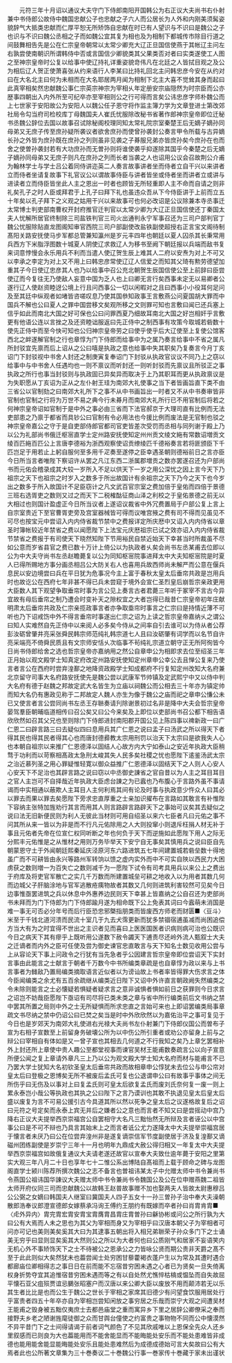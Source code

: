 <!-- { "loadSidebar": true } -->
　　元符三年十月诏以通议大夫守门下侍郎南阳开国韩公为右正议大夫尚书右仆射兼中书侍郎公故侍中魏国忠献公子也忠献之子六人而公居长为人外和内刚美须髯姿貌辞气大抵类忠献而仁厚平恕无所矫饰自忠献在时已有人望识与不识曰是魏公之子也识与不识曰魏公丞相之子而如魏公宜其复为相也及为相制下都城传市除目行道之间鼓舞相告先是公在仁宗皇帝朝常以太常少卿充大辽正旦国信使燕于其帐辽主问左右孰尝使南朝识所谓韩侍中否或言国信少卿貌类其父果类否对者曰实类遂使工人图之至神宗皇帝时公复以给事中使辽持礼详重姿貌竒伟凡在北廷之人皆拭目观之及公为相后辽人贺正使萧喜张从约来语行人李某曰比持礼回北主问韩忠彦今安在从约对曰在大名北主曰何为未相而在大名耶居两月闻为相制下北主大喜不觉耸其身而起曰此真宰相矣然忠献魏公事仁宗英宗神宗为宰相乆年定册安宗庙隠然为时宗臣而公亦歴事四朝出入内外所至可纪卒亦至宰相则公之行可得而言矣公讳忠彦字师朴魏公而上七世家于安阳故公为安阳人以魏公任子恩守将作监主簿力学为文章登进士第改郊社局令勾当府司检校库丁母魏国夫人崔氏忧服除改秘书省著作郎神宗皇帝即位迁秘书丞魏公辞位去国以故事召试除秘阁校理同知太常礼院宗室秦楚王后无嫡子嫡孙同母弟又无庶子传至庶孙疑所袭议者欲舍庶孙而使曾孙袭封公奏言甲令所载与古异嫡长孙之外皆为庶孙既在庶孙之列则虽非见袭之子朞服兄弟亦皆庶孙矣今庶孙在也而舍之使曽孙袭封若有大功庶孙而无曽孙则将谁使袭乎抑遂除其国乎今秦楚之后无嫡子嫡孙同母弟又无庶子则凡在庶孙之列而长者当袭之人也诏用公议会召故荆公介甫为翰林学士与学士吕公着同侍讲迩英二人奏言故事讲者坐而侍者立自干兴以来讲者立而侍者坐请复故事下礼官议公以谓故事侍臣与讲者皆坐或侍者坐而讲者立或讲与进读者立而侍臣皆坐此人主之恩出一时者也顾皆无所轻重即人主不命而自请之则非礼矣孔子之时人臣或拜君于上孔子曰拜下礼也虽违众吾从下今侍臣讲于上前而立五十年矣以孔子拜下之义观之姑用干兴以来故事可也何必改诏是公议除兼本寺丞事迁太常博士判吏部南曹权开封府推官迁判官以太常少卿为大辽正旦国信使还丁秦国太夫人忧解所居官终制除三司盐铁判官三司火出通判永宁军事召还为三司户部判官丁魏公忧服除贴直龙图阁知审官西院三司户部副使改盐铁副使超授右正言宝文阁待制髙阳关路安抚使马步军都总管兼知瀛州是岁元丰四年也朝廷以夏人囚杀其长秉常用兵西方下米脂浮图数十城夏人阴使辽求救辽人为移书至阙下朝廷报以兵端而敌书复来词意悖慢会永乐用兵不利而当遣人使辽贺生辰上难其人二府以安焘为对上不可又以李承之李定为对上又不用上曰韩忠彦常使辽辽人信爱之而知其父琦有勲劳德望加重其子今日使辽忠彦其人也乃以给事中召公充北朝贺生辰国信使公至上前辞曰臣尝使辽而今复往无乃使敌人妄意中国为乏人也上曰卿无言行矣西事未定无以易卿者公遂行辽人使赵资睦迓公境上行且问西事公一切以闲暇对之且曰西事小小役耳何足问及至其廷中纵观者如堵皆咨嗟叹息乃使其国叅知政事王言敷燕公问夏国胡大罪而中国兵不解也公曰夏人之罪中国尝移文矣观所移之文则罪可知也言敷曰闻已还兵塞上信乎如此而南北大国之好可保也公曰问罪西夏乃细故耳南北大国之好岂相奸乎言敷更有他语公连以言挫之及还资睦诎服返曰先正侍中之制西事有攻策今取城若砦数十使先正侍中而至今快可知也公归神宗皇帝劳之曰使乎使乎后大辽使至上复使公馆客西北之衅遂解官制之行也章惇为门下侍郎而给事中为之属乃奏言给事中不省之属凡所封驳宜先禀而后上诏从之公曰嘻是执政之意也给事中失其职矣乃复奏言今月丁亥诏门下封驳视中书舍人封还之制庚寅复奉诏门下封驳从执政官议议不同乃上之窃以给事中与中书舍人任遇均也一则不禀议而听封还一则听封驳而先禀议且所驳正之事执政之所行也事当封驳则与执政固已异矣异而取决于上乃其职耳而更从执政禀议是为失职愿从丁亥诏为正从之左仆射王珪为南郊大礼使事之当下者皆画旨直下类不由三省公以官制劾之曰南郊大礼所下之事不从中书画旨出一时者又不从中书奏审皆非官制也官制之行将为万世不易之典今行未朞月而南郊大礼所行已不用官制后将若之何神宗皇帝诏如官制于是中外之事必由三省而下法官郝京于大理司直有比例而无法吏部患之乃禀于都省而具钞公曰官制有令必用法也今援比例而废法是无官制也驳之神宗皇帝嘉公之守于是自吏部侍郎官都司官吏皆差次受罚而丞相与同列谢于殿上乃以公为礼部尚书俄迁枢宻直学士定州路安抚使知定州州贡文绫文絁有常数诏増贡文绫百匹絁百匹公上言唐李德裕为浙西观察使诏贡缭绫匹千德裕奏言若将匪颁臣下千匹岂足于用若止上躬自服何至多用千疋奏至遂停之臣幸遇圣朝则德裕前日之言亦臣今日所当言者唯陛下察诏许从罢之凡江东西二浙属郡増贡之数亦罢遂召还为户部尚书而元佑会稽录成其大较一岁所入不足以供天下一岁之用公深忧之因上言今天下乃祖宗之天下也祖宗之时岁入之数多于所出故国计有余祖宗之天下乃今之天下也今岁出之数多于所入故国计不足臣窃计之凡文武百官宗室之费加倍于皇佑而四倍于景德三班右选胥吏之数则又过之而天下二税榷酤征商山泽之利校之于皇佑景德之前无以大相过也则国计盈虚正今日所当议者上遂诏议裁省中外冗费置局于户部公复上言上自宗室贵近下至官曹胥吏旁及宫室器械皆可得而议唯宫掖之费有司不得而见虽见不可尽也按宝元中尝诏入内内侍省裁节禁中之费报详定所庆厯中又诏入内内侍省以章圣时簿帐较近年禁省之费以闻愿陛下上法宝元庆厯祖宗已试之效亦诏入内内侍省裁节禁省之费报于有司使天下晓然知陛下节用裕民自禁近始天下幸甚当时所裁虽不尽如公意而岁省县官之费已数十万计上倚公以为执政者乆矣会尚书左丞某甫去位即以公为中大夫守尚书左丞赵瞻薨复以公为同知枢宻院事进拜太中大夫知枢宻院是时夏人已得所赐地方事分画丞相吕公大防关右人也喜用兵故西师尚未解严而公意在偃兵息民以安边境尝曰兵在平日犹为危事况今主上富于春秋太皇太后垂帘共政是岂用兵时也故讫公在西府七年非甚不得已兵未尝窥于境外会宣仁圣烈皇后崩哲宗亲政更用大臣数人其下观望争取垂帘时事为言公见上奏言古者君薨三年听于冢宰不言古今异宜故有母后垂帘之制乃遭会时变补天之隙权宜之大者岂得已哉昔仁宗皇帝初年庄献明肃太后垂帘共政及仁宗亲揽政事言者亦争取埀帘时事言之仁宗曰是持情近薄不可听也乃下诏戒饬中外不得言垂帘时事遂出仁宗之诏为上读之哲宗皇帝嘉纳乆之谓公曰知人实难然自先正侍中以来阅人必多矣今侍从之间率自引去谁可以为侍从者公荐彭汝砺曾肇井亮采张舜民韩宗师范纯礼韩宗道七人且曰汝砺肇有词学而以名节自许亮采端亮不倚舜民质且有文宗师安恬乆次临事不茍纯礼宗道立朝守正无所阿徇皆今日尚书侍郎给舍之选也哲宗皇帝亦嘉纳用之然公自章申公为相即求去位至绍圣三年正月始以观文殿学士知真定府改定州路安抚使知定州章申公幸公去且惮公复来乃使言者言公在西府时尝弃湟鄯之地降资政殿学士知成都府不行复知定州改知大名府兼北京留守司事大名府路安抚使先是魏公尝以武康军节帅镇及定武熙宁中又以侍中判大名府有德于赵魏之邦故定武大名皆生为立庙以祠魏公而公相去三十年亦为镇定帅而知大名仍有惠政见称于二邦故定人魏人亦生为像于魏公之庙而祀之章申公慊公未已又使言者言公尝同尚书左丞王存聮奏请刋除谢景初过名非是降中大夫会哲宗皇帝晏驾羣臣朝晡临道相传曰召公矣又曰公今来矣及上即位以吏部尚书召公都下相告语欣欣然如召其父兄也至则除门下侍郎进封南阳郡开国公见上陈四事以禆新政一曰广仁恩二曰辟言路三曰去疑似四曰息用兵其广仁恩之说曰孟子曰汤武之所以得天下者得其民也得其民者得其心也而唐封德彛教太宗用刑罚以治天下太宗曰是欲我失人心也本朝自祖宗以来推广仁恩德泽以固结人心故方内大宁如泰山之安近年执政大臣稍骛于功利而以苛察相髙政太急刑太峻其失人民多矣社稷之忧也愿陛下逺鉴汤武太宗之治近慕列圣之用心罪疑惟轻寛以御众益推广仁恩德泽以固结天下之人则人心安人心安天下不足治也其辟言路之说曰窃以中丞御史諌省之官自昔以为人主之耳目耳目之官人主岂可不自择哉近年执政大臣虑台諌之为已蠧也乃布腹心于言路外虽不事请谒而中实相通以蔽欺人主耳目人主何利焉其间有论及时事与执政意少忤众人曰其必以罪去而果以罪去矣愿陛下旁求忠直厚重之士亲加识擢布在言路如其敢言有补惟陛下容纳主张特加旌劝行其言而用其人则言路辟言路辟天下之事始可议矣其去疑似之说曰法无旧新便民则为利人无彼此当材则可用自绍圣以来六七臣者凡曰元佑之事不问其所从来一皆以为非是而不行凡元佑除用之人大则投窜小则退斥枉捐人材无补于事且元佑者先帝在位宣仁权同听断之年也何负于天下而逆施如此愿陛下用人之际无分熙丰元佑惟是之从惟材之用则万务毕举天下安宁自无事矣其慎用兵之说曰臣自先朝蒙恩守土于外闻朝廷熙秦延庆泾原河东六路进筑五七年间建置城若砦垒数十得地虽广而不可耕皆由永兴等路州军转饷以馈之虚内实外而中不可实自陜以西民力大困虏获之数则増一为百失亡之数则减千为一愿陛下试令有司考具用兵以来公上之费出于府库及将吏官军散亡之实几千万数而所建置城垒可耕之地收入以为用者其数几何而边城父子肝脑涂地与官军逃散疮痍物故者其数又几何则进筑利害较然可见矣今日边事惟亟罢进筑之兵以休息中外惠养边民则天下幸甚上皆嘉纳之公自召还为吏部尚书未拜而为门下侍郎为门下侍郎踰月遂为相命既下公上免表其词曰今蠧萌未消国是难一事无可否必分年号而后行臣恐忠邪槩指朋类而皆废西方师老而财匮■〈豆斗〉米至于千钱北道河溃而民流十室几于九去犬霈更新而犹多禁锢宿逋虽减而尚困追偿方当大有为之时宜得不世出之主识者见而喜曰上医医国医者识病则病可治也公既识今日之病天下其有瘳乎上既听用公遂数下赦令蠲天下逋责尽还岭外流人甄叙士大夫之迁谪者而内外之臣可任使及尝为御史谏官忠直敢言与天下知名士数见收用公尝与上从容论天下事上问政令之行犹有当先急者乎公因建言哲宗皇帝即位尝诏天下实封言事由此能言之士献言于朝者千万数今中书所编类章疏是也自章惇为政以来与上书言事者为雠敌乃置局编类摘取语言近似者以为谤讪故上书者率皆得罪大伤求言之体今臣闻编类之余尤有五百余疏继从编类近日陛下又诏中外许直言朝政阙失然编类之令未除则能言之士必懐疑若惧疑者疑求言之意非诚惧者惧如前日之获罪则今日求言之诏岂不妨哉臣愿陛下亟诏有司尽将已类未类之章与省中所行编类前后文书纳之禁中罢其所置之局则中外之士无所疑惧而所求忠直之言始可来也上即诏罢编类局事章疏文书尽纳之禁中仍诏公曰已焚之矣当是时中外欣欣然以为嘉佑治平之事可复见于今日也是岁郊天为南郊大礼使进右光禄大夫尚书左仆射兼门下侍郎仪国公而曽布子宣为右相子宣数至上前留身务破壊公所为以中伤公所引重者或劝公亦留身上前与之辩公曰宰相自有体如是又一曾子宣也其相去几何道之不行我知之矣乃上章乞罢相补外上封还所上章使中贵人趣公至都堂视事而谏官吴材王能甫数奏疏言公以向子宣意所便公闻之复上章请外章凡三上乃以公为观文殿大学士知大名府而材与能甫言不已乃罢大学士犹知大名初钦圣皇太后垂帘共政而故相章申公惇犹未去位公与申公帘对皇太后曰登极之恩博矣无所不被废后孟氏可复也公退谓申公曰有故事乎事体之间无所伤乎曰无伤及以事对上曰复孟氏则可皇太后欲复孟氏而废刘氏奈何复一废一则上累永泰岂小哉公等执政也其执之公曰陛下之言乃谟训也其敢不执退见皇太后皇太后盛以废复为言不可易公援引古今具道其所以然以死争之皇太后之议遂格故复后之诏曰元符之号定矣而永泰上宾无并后之嫌者公之意也而言者不知又曰是尝摇动中宫乃降右正议大夫提举西京崇福宫公自罢相守大名凡三黜怡然无所辩及言者诬公以中宫事公曰是不可不辩也乃具言其始末上之而言者诋公尤力遂降太中大夫提举崇福宫居于懐言者未厌乃曰公在位尝弃湟州非是遂复谪崇信军节度副使居于济及复湟鄯又谪磁州团练副使是岁崇宁三年十一月也明年九鼎成大赦公得归相又一年复太中大夫提举西京崇福宫如故俄复通议大夫请老遂还故官以宣奉大夫致仕逾年薨于安阳之里第实大观三年八月二十日也享年七十二惟公系出博陆自髙祖而上载于顾命之碑与龙图阁直学士颍川陈荐所撰次魏公之志不备言也曽祖讳某太子中允赠太师中书令兼尚书令燕国公祖讳国华諌议大夫赠太师中书令兼尚书令魏国公及公在位申赠燕魏二祖皆太师开府仪同三司而忠献魏公以故韩王赵普故事赠不加也娶两夫人皆故太尉惠穆吕公公弼之女嫡曰韩国夫人继室曰冀国夫人四子五女十一孙三曽孙子治中奉大夫澡朝散郎浩奉议郎澄宣德郎女嫁蔡承冯询王傅约王朋约有既嫁而卒者孙曰肖胄肯胄■〈虍外异内〉胄完胄宏胄安胄宝胄膺胄昌胄庄胄曽孙曰龢协彬或问公之所行孰为大曰公有大焉而人未之思也为其父为宰相而身又为宰相乎曰汉唐本朝父子为宰相者可问亦可记也美则美矣奚其大曰为其逮事五朝出将入相兄弟聮荣子孙众多门下之士诵美无穷乎曰显则显矣奚其大然则公之所以为大者何也曰公质刚气和居家不妄语笑内无机心外不事矫饰天下之士不待被公之恩承公之力皆咏公贤而期公贵非天爵之髙不至于此此则似大矣然犹未也葢尝闻士处穷困甘藜藿褐衣蓬户生以为常及其遭时遇合都廊庙位卿相得志之事日日在前而能不忘宿昔穷困未遇之心者已为贤矣一旦失倚离权身折势夺宜其追惟宿昔穷困未遇而等之有以自处然尤憔悴枯槁或愠坠而自失故屈平懐石亚父疽殒贾谊忌鵩张昭塞户而汉唐以来公卿大臣以废放不用而颠沛若无以乐其生者比比是也而公生于魏公之世长于宰相之家席其旧德少有问望食饮服用居处行乎富贵者四五十年卒亦自为宰相岂尝知闲放之事穷居之乐哉而崇宁大观之间遭吴材王能甫之毁身被五黜仅夷庶士去都邑庙堂之重而寓异乡下里之居辞公卿僚采之奉而接野夫乡老之陋谢旌麾徒御之众而甘舆台僮使之约富贵之事物物不同而公中懐漠然不异平昔门下之士间得请谒于前者词气颜色了不见其欣戚唯以上恩保全先众人还乡里叙感而已则良为大也葢能用而不能舍能显而不能晦能处安乐而不能处患难皆非成德也能用能舍能显能晦能处安乐且能处患难然后为成德成德始可言大矣故曰公有大焉者此也公所著文章集为三十巻奏议二十巻魏公行事一巻家传十巻藏于家未出谨状
